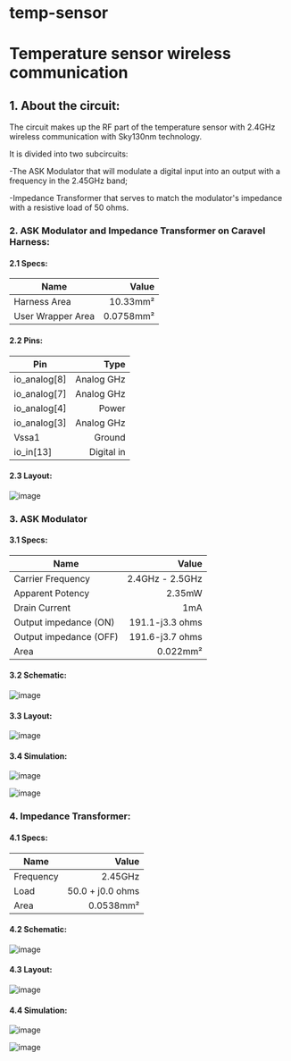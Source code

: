 # temp-sensor
# Temperature sensor wireless communication

## 1. About the circuit:
  The circuit makes up the RF part of the temperature sensor with 2.4GHz wireless communication with Sky130nm technology.

  It is divided into two subcircuits:
  
 -The ASK Modulator that will modulate a digital input into an output with a frequency in the 2.45GHz band; 
 
 -Impedance Transformer that serves to match the modulator's impedance with a resistive load of 50 ohms.

### 2. ASK Modulator and Impedance Transformer on Caravel Harness:

#### 2.1 Specs:

Name | Value
--------- | ------:
Harness Area | 10.33mm²
User Wrapper Area | 0.0758mm²

#### 2.2 Pins:
  
  Pin | Type
  ---- | ----:
  io_analog[8] | Analog GHz
  io_analog[7] | Analog GHz
  io_analog[4] | Power
  io_analog[3] | Analog GHz
  Vssa1 | Ground
  io_in[13] | Digital in

#### 2.3 Layout: 

![image](https://user-images.githubusercontent.com/80465879/156934805-25a7cc69-54c1-4565-9fe1-d1d9f04efe13.png)

### 3. ASK Modulator
#### 3.1 Specs:

Name | Value
--------- | ------:
Carrier Frequency | 2.4GHz - 2.5GHz
Apparent Potency | 2.35mW
Drain Current | 1mA
Output impedance (ON)| 191.1-j3.3 ohms
Output impedance (OFF)| 191.6-j3.7 ohms
Area | 0.022mm²

#### 3.2 Schematic:

![image](https://user-images.githubusercontent.com/80465879/157763862-80e357fb-cd03-4b21-bc23-bb35dac79379.png)

#### 3.3 Layout:

![image](https://user-images.githubusercontent.com/80465879/156934742-08f6ef7f-451f-43f1-9a0c-ad52ea9c52a0.png)

#### 3.4 Simulation:

![image](https://user-images.githubusercontent.com/80465879/156936018-c29da456-ba1e-4673-b168-62b3e4492b89.png)


![image](https://user-images.githubusercontent.com/80465879/156935980-32720b57-b6b0-48c5-b4cf-1804c36cf6fd.png)


### 4. Impedance Transformer:

#### 4.1 Specs:

Name | Value
--------- | ------:
Frequency | 2.45GHz
Load | 50.0 + j0.0 ohms
Area | 0.0538mm²

#### 4.2 Schematic:

![image](https://user-images.githubusercontent.com/80465879/157763649-df599fd6-033a-4d69-af7a-6ac128a25b0a.png)

#### 4.3 Layout:

![image](https://user-images.githubusercontent.com/80465879/156934775-285f71c5-b285-4f41-8e49-396062ac482d.png)

#### 4.4 Simulation:

![image](https://user-images.githubusercontent.com/80465879/156935854-bd2c81ac-dd8b-4438-a2bf-e6c9801d1531.png)

![image](https://user-images.githubusercontent.com/80465879/156935861-5a420033-b3ca-4c09-9c9c-714c1185246e.png)

